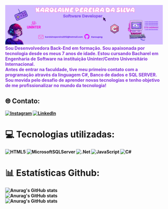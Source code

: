 ![Banner Karol](images/HEADER.png)
<br>
<span style="color:#8331DA"><b>Sou Desenvolvedora Back-End em formação. Sou apaixonada por tecnologia desde os meus 7 anos de idade. Estou cursando Bacharel em Engenharia de Software na instituição Uninter/Centro Universitário Internacional.<b> 
<br>
<b>Antes de entrar na faculdade, tive meu primeiro contato com a programação através da linguagem C#, Banco de dados e SQL SERVER. Sou movida pelo desafio de aprender novas tecnologias e tenho objetivo 
de me profissionalizar no mundo da tecnologia!</span> <b>

## 🌐 Contato:
[![Instagram](https://img.shields.io/badge/Instagram-%23E4405F.svg?logo=Instagram&logoColor=white)](https://instagram.com/https://www.instagram.com/karou.png/) [![LinkedIn](https://img.shields.io/badge/LinkedIn-%230077B5.svg?logo=linkedin&logoColor=white)](https://linkedin.com/in/https://www.linkedin.com/in/karolaine-pereir-40a169139/) 

# 💻 Tecnologias utilizadas:
![HTML5](images/iconehtml) ![MicrosoftSQLServer](images/SQLSERVER) ![.Net](images/ICONENET) ![JavaScript](images/ICONEJAVA) ![C#](images/ICONEC#)
# 📊 Estatísticas Github:


![Anurag's GitHub stats](https://nirzak-streak-stats.vercel.app/?user=karoupng&theme=jolly&hide_border=true)<br/>
![Anurag's GitHub stats](https://github-readme-stats.vercel.app/api/top-langs/?username=karoupng&theme=jolly&hide_border=true&include_all_commits=true&count_private=false&layout=compact)<br>
![Anurag's GitHub stats](https://github-readme-stats.vercel.app/api?username=karoupng&theme=jolly&show_icons=true)



<!-- Proudly created with GPRM ( https://gprm.itsvg.in ) -->
